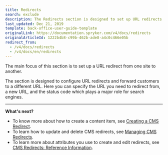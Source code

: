 ```yaml
---
title: Redirects
search: exclude
description: The Redirects section is designed to set up URL redirects to a different URL, as well as add a status code in the Back Office.
last_updated: Dec 21, 2019
template: back-office-user-guide-template
originalLink: https://documentation.spryker.com/v4/docs/redirects
originalArticleId: 1222b4b8-c99b-462b-ade8-a4c0c466e05b
redirect_from:
  - /v4/docs/redirects
  - /v4/docs/en/redirects
---
```


The main focus of this section is to set up a URL redirect from one site to another.

The section is designed to configure URL redirects and forward customers to a different URL. Here you can specify the URL you need to redirect from, a new URL, and the status code which plays a major role for search engines.
***

**What's next?**

* To know more about how to create a content item, see [Creating a CMS Redirect](/docs/scos/user/back-office-user-guides/{{page.version}}/content/redirects/creating-cms-redirects.html).
* To learn how to update and delete CMS redirects, see [Managing CMS Redirects](/docs/scos/user/back-office-user-guides/{{page.version}}/content/redirects/creating-cms-redirects.html).
* To learn more about attributes you use to create and edit redirects, see [CMS Redirects: Reference Information](/docs/scos/user/back-office-user-guides/{{page.version}}/content/redirects/references/cms-redirects-references.html).
